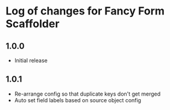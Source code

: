 # Log of changes for Fancy Form Scaffolder

## 1.0.0

* Initial release

## 1.0.1

* Re-arrange config so that duplicate keys don't get merged
* Auto set field labels based on source object config